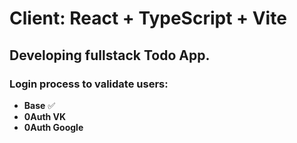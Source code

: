 # Client: React + TypeScript + Vite 
## Developing fullstack Todo App.
### **Login** process to validate users:
   - **Base** ✅
   - **0Auth VK** 
   - **0Auth Google**
